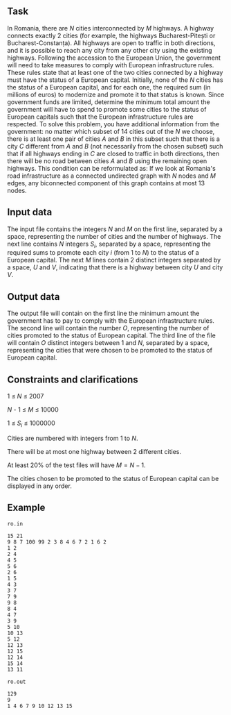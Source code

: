 ## Task

In Romania, there are $N$ cities interconnected by $M$ highways. A highway connects exactly 2 cities (for example, the highways Bucharest-Pitești or Bucharest-Constanța). All highways are open to traffic in both directions, and it is possible to reach any city from any other city using the existing highways. Following the accession to the European Union, the government will need to take measures to comply with European infrastructure rules. These rules state that at least one of the two cities connected by a highway must have the status of a European capital. Initially, none of the $N$ cities has the status of a European capital, and for each one, the required sum (in millions of euros) to modernize and promote it to that status is known. Since government funds are limited, determine the minimum total amount the government will have to spend to promote some cities to the status of European capitals such that the European infrastructure rules are respected. To solve this problem, you have additional information from the government: no matter which subset of 14 cities out of the $N$ we choose, there is at least one pair of cities $A$ and $B$ in this subset such that there is a city $C$ different from $A$ and $B$ (not necessarily from the chosen subset) such that if all highways ending in $C$ are closed to traffic in both directions, then there will be no road between cities $A$ and $B$ using the remaining open highways. This condition can be reformulated as: If we look at Romania's road infrastructure as a connected undirected graph with $N$ nodes and $M$ edges, any biconnected component of this graph contains at most 13 nodes.

## Input data

The input file contains the integers $N$ and $M$ on the first line, separated by a space, representing the number of cities and the number of highways. The next line contains $N$ integers $S_i$, separated by a space, representing the required sums to promote each city $i$ (from 1 to $N$) to the status of a European capital. The next $M$ lines contain 2 distinct integers separated by a space, $U$ and $V$, indicating that there is a highway between city $U$ and city $V$.

## Output data

The output file will contain on the first line the minimum amount the government has to pay to comply with the European infrastructure rules. The second line will contain the number $O$, representing the number of cities promoted to the status of European capital. The third line of the file will contain $O$ distinct integers between 1 and $N$, separated by a space, representing the cities that were chosen to be promoted to the status of European capital.

## Constraints and clarifications

1 $\leq$ $N$ $\leq$ 2007

$N$ - 1 $\leq$ $M$ $\leq$ 10000

1 $\leq$ $S_i$ $\leq$ 1000000

Cities are numbered with integers from 1 to $N$.

There will be at most one highway between 2 different cities.

At least 20% of the test files will have $M = N - 1$.

The cities chosen to be promoted to the status of European capital can be displayed in any order.

## Example

`ro.in`

```
15 21
9 8 7 100 99 2 3 8 4 6 7 2 1 6 2
1 2
2 4
4 5
5 6
2 6
1 5
4 3
3 7
7 9
9 8
8 4
4 7
3 9
5 10
10 13
5 12
12 13
12 15
12 14
15 14
13 11
```

`ro.out`

```
129
9
1 4 6 7 9 10 12 13 15
```
